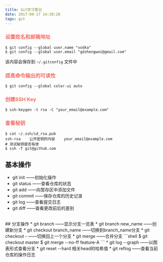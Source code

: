 ```yaml
---
title: Git学习笔记
date: 2017-09-17 14:39:28
tags: git
---
```

### <font color="#f46e65">设置姓名和邮箱地址</font>
```shell
$ git config --global user.name "vodka"
$ git config --global user.email "gdzhengwei@gmail.com"
```
该内容会保存到 `~/.gitconfig` 文件中

### <font color="#f46e65">提高命令输出的可读性</font>
```shell
$ git config --global color.ui auto
```
### <font color="#f46e65">创建SSH Key</font>
```shell
$ ssh-keygen -t rsa -C "your_email@example.com"
```
### <font color="#f46e65">查看秘钥</font>
```shell
$ cat ~/.ssh/id_rsa.pub
ssh-rsa    公开密钥的内容    your_email@example.com
# 测试秘钥是否有效
$ ssh -T git@github.com
```
## 基本操作
* git init ——初始化操作
* git status ——查看仓库的状态
* git add ——向暂存区中添加文件
* git commit ——保存仓库的历史记录
* git log ——查看提交日志
* git diff ——查看更改前后的差别
<br>
## 分支操作
* git branch ——显示分支一览表
* git branch new_name ——创建新分支
* git checkout branch_name ——切换到branch_name分支
* git checkout - ——切换回上一个分支 
* git merge ——合并分支
```shell
$ git checkout master
$ git merge --no-ff feature-A
```
* git log --graph ——以图表形式查看分支
* git reset --hard 相关head的哈希值
* git reflog ——查看当前仓库的操作日志